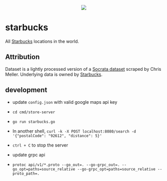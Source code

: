 <p align="center"><img src="https://i.imgur.com/gODVANP.png" border="0" /></p>

# starbucks

All [Starbucks](https://www.starbucks.com/) locations in the world.

## Attribution

Dataset is a lightly processed version of a [Socrata
dataset](https://opendata.socrata.com/Business/All-Starbucks-Locations-in-the-World/xy4y-c4mk)
scraped by Chris Meller. Underlying data is owned by
[Starbucks](https://www.starbucks.com/).

## development
- update `config.json` with valid google maps api key
- `cd cmd/store-server`
- `go run starbucks.go`
- In another shell, `curl -k -X POST localhost:8080/search -d '{"postalCode": "92612", "distance": 5}'`
- `ctrl + C` to stop the server

- update grpc api
- `protoc api/v1/*.proto --go_out=. --go-grpc_out=. --go_opt=paths=source_relative --go-grpc_opt=paths=source_relative --proto_path=.`